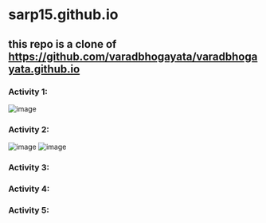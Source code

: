 # sarp15.github.io

## this repo is a clone of https://github.com/varadbhogayata/varadbhogayata.github.io

### Activity 1:
![image](https://github.com/user-attachments/assets/cacb27e6-0b35-482d-a54a-d775d96234ea)

### Activity 2:
![image](https://github.com/user-attachments/assets/acd98449-46b3-4924-99ff-f37394b8e901)
![image](https://github.com/user-attachments/assets/0994327d-b840-4c79-b625-c4025b6a9cb4)

### Activity 3:


### Activity 4:


### Activity 5:


